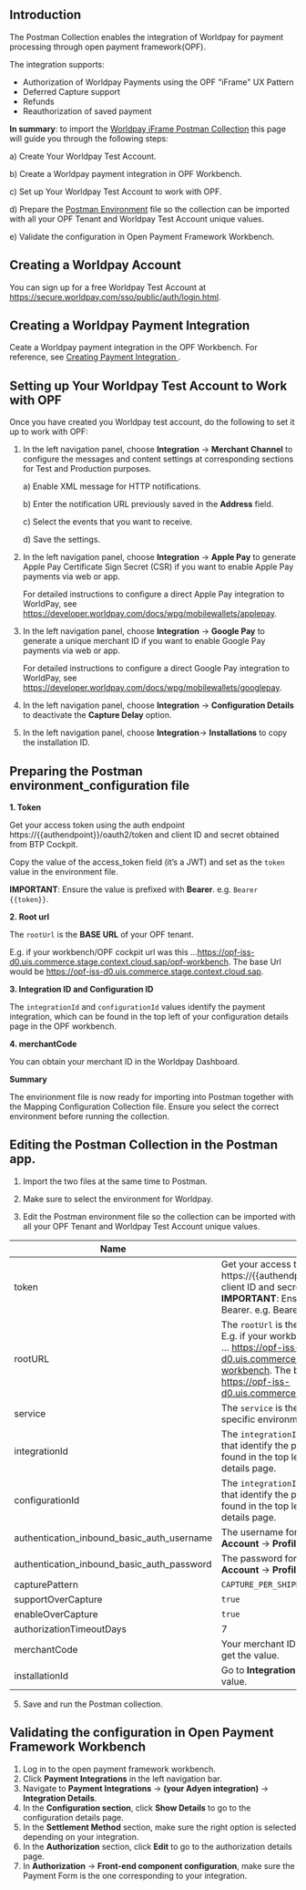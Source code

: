 ## Introduction ##
The Postman Collection enables the integration of Worldpay for payment processing through open payment framework(OPF).


The integration supports:

* Authorization of Worldpay Payments using the OPF "iFrame" UX Pattern
* Deferred Capture support
* Refunds
* Reauthorization of saved payment

**In summary**: to import the [Worldpay iFrame Postman Collection](https://github.com/opf-postman/commerce-cloud-open-payment-integration/blob/main/postman/worldpay/iFrame/Worldpay%20-%20iFrame%20-%20CAPTURE_PER_SHIPMENT%20-%20OPF_Environment_Configuration.json) this page will guide you through the following steps: 

a) Create Your Worldpay Test Account.

b) Create a Worldpay payment integration in OPF Workbench.

c) Set up Your Worldpay Test Account to work with OPF.

d) Prepare the [Postman Environment](https://github.com/opf-postman/commerce-cloud-open-payment-integration/blob/main/postman/worldpay/iFrame/Worldpay%20-%20iFrame%20-%20CAPTURE_PER_SHIPMENT%20-%20OPF_Provider_Configuration.json) file so the collection can be imported with all your OPF Tenant and Worldpay Test Account unique values. 

e) Validate the configuration in Open Payment Framework Workbench.


## Creating a Worldpay Account ##
You can sign up for a free Worldpay Test Account at <https://secure.worldpay.com/sso/public/auth/login.html>.


## Creating a Worldpay Payment Integration 
Ceate a Worldpay payment integration in the OPF Workbench. For reference, see [Creating Payment Integration
](https://help.sap.com/docs/SAP_COMMERCE_CLOUD_PUBLIC_CLOUD/0996ba68e5794b8ab51db8d25d4c9f8a/20a64f954df1425391757759011e7e6b.html?state=DRAFT).


## Setting up Your Worldpay Test Account to Work with OPF

   Once you have created you Worldpay test account, do the following to set it up to work with OPF:

1. In the left navigation panel, choose **Integration** -> **Merchant Channel** to configure the messages and content settings at corresponding sections for Test and Production purposes.
   
   a) Enable XML message for HTTP notifications.
   
   b) Enter the notification URL previously saved in the **Address** field.
   
   c) Select the events that you want to receive.
   
   d) Save the settings.

2. In the left navigation panel, choose **Integration** -> **Apple Pay** to generate Apple Pay Certificate Sign Secret (CSR) if you want to enable Apple Pay payments via web or app.
   
    For detailed instructions to configure a direct Apple Pay integration to WorldPay, see <https://developer.worldpay.com/docs/wpg/mobilewallets/applepay>.
   

3. In the left navigation panel, choose **Integration** -> **Google Pay** to generate a unique merchant ID if you want to enable Google Pay payments via web or app.

   For detailed instructions to configure a direct Google Pay integration to WorldPay, see <https://developer.worldpay.com/docs/wpg/mobilewallets/googlepay>.
   

4. In the left navigation panel, choose **Integration** -> **Configuration Details** to deactivate the **Capture Delay** option.

5. In the left navigation panel, choose **Integration**-> **Installations** to copy the installation ID.



## Preparing the Postman environment_configuration file

**1. Token**

Get your access token using the auth endpoint https://{{authendpoint}}/oauth2/token and client ID and secret obtained from BTP Cockpit.

Copy the value of the access_token field (it’s a JWT) and set as the ``token`` value in the environment file.

**IMPORTANT**: Ensure the value is prefixed with **Bearer**. e.g. ``Bearer {{token}}``.

**2. Root url**

The ``rootUrl`` is the **BASE URL** of your OPF tenant.

E.g. if your workbench/OPF cockpit url was this …<https://opf-iss-d0.uis.commerce.stage.context.cloud.sap/opf-workbench>. The base Url would be https://opf-iss-d0.uis.commerce.stage.context.cloud.sap.

**3. Integration ID and Configuration ID**

The ``integrationId`` and ``configurationId`` values identify the payment integration, which can be found in the top left of your configuration details page in the OPF workbench.

**4. merchantCode** 

You can obtain your merchant ID in the Worldpay Dashboard.


**Summary**

The envirionment file is now ready for importing into Postman together with the Mapping Configuration Collection file. Ensure you select the correct environment before running the collection.
    

## Editing the Postman Collection in the Postman app.

   1. Import the two files at the same time to Postman.

   2. Make sure to select the environment for Worldpay.

   3. Edit the Postman environment file so the collection can be imported with all your OPF Tenant and Worldpay Test Account unique values.

| Name                                                                                 | Description                                                  
| ------------------------------------------------------------------------------------ | ------------------------------------------------------------------ |
| token                                                                                | Get your access token using the auth endpoint https://{{authendpoint}}/oauth2/token and client ID and secret obtained from BTP Cockpit. **IMPORTANT**: Ensure the value is prefixed with Bearer. e.g. Bearer {{token}}.  |                  
| rootURL                                                                              | The ``rootUrl`` is the ``BASE URL`` of your OPF tenant.  E.g. if your workbench/OPF cockpit url was this … https://opf-iss-d0.uis.commerce.stage.context.cloud.sap/opf-workbench. The base Url would be: https://opf-iss-d0.uis.commerce.stage.context.cloud.sap.|                  
| service                                                                       | The ``service`` is the name of your OPF service in specific environment. This will usually be ``opf`` |
| integrationId                                                                       | The ``integrationId`` and ``configurationId`` values that identify the payment integration can be found in the top left of your configuration details page.|                  
| configurationId                                                                     |The ``integrationId`` and ``configurationId`` values that identify the payment integration can be found in the top left of your configuration details page.|                                                                          
| authentication_inbound_basic_auth_username                                           | The username for basic authentication. Go to **Account** -> **Profile** to get the value.|                  
| authentication_inbound_basic_auth_password                                           | The password for basic authentication. Go to **Account** -> **Profile** to get the value.|                  
| capturePattern                                                                       | ``CAPTURE_PER_SHIPMENT``|                  
| supportOverCapture                                                                   | ``true``|                  
| enableOverCapture                                                                    | ``true``|                  
| authorizationTimeoutDays                                                             | 7   |                                  
|merchantCode                                                                          |Your merchant ID. Go to **Account** -> **Profile** to get the value.|
|installationId                                                                        |Go to **Integration** -> **Installations** to get the value.|
       
   5. Save and run the Postman collection.


## Validating the configuration in Open Payment Framework Workbench

   1. Log in to the open payment framework workbench.
   2. Click **Payment Integrations** in the left navigation bar.
   3. Navigate to **Payment Integrations** -> **(your Adyen integration)** -> **Integration Details**.
   4. In the **Configuration section**, click **Show Details** to go to the configuration details page.
   5. In the **Settlement Method** section, make sure the right option is selected depending on your integration.
   6. In the **Authorization** section, click **Edit** to go to the authorization details page.
   7. In **Authorization** -> **Front-end component configuration**, make sure the Payment Form is the one corresponding to your integration.

